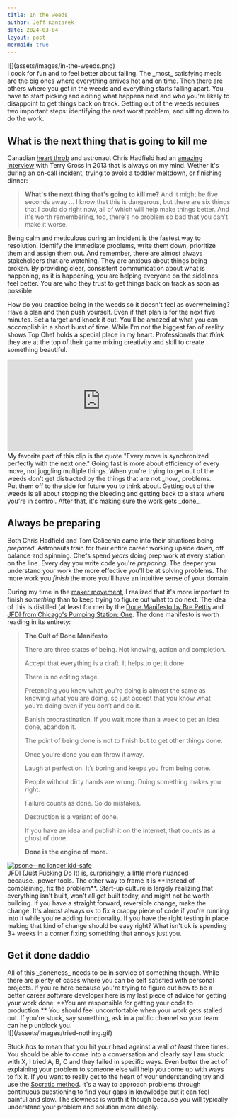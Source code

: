```yaml
---
title: In the weeds
author: Jeff Kantarek
date: 2024-03-04
layout: post
mermaid: true
---
```


<div class="row">
  <div class="column column-30" markdown="1">
  ![](assets/images/in-the-weeds.png)
   </div>

  <div class="column column-70" markdown="1">
I cook for fun and to feel better about failing. The _most_ satisfying meals are the big ones where everything arrives hot and on time. Then there are others where you get in the weeds and everything starts falling apart.  You have to start picking and editing what happens next and who you're likely to disappoint to get things back on track. Getting out of the weeds requires two important steps: identifying the next worst problem, and sitting down to do the work.
</div>
</div>
<!--more-->

## What is the next thing that is going to kill me

Canadian [heart throb](https://www.youtube.com/watch?v=KaOC9danxNo) and astronaut Chris Hadfield had an [amazing interview](https://www.npr.org/transcripts/241830872) with Terry Gross in 2013 that is always on my mind. Wether it's during an on-call incident, trying to avoid a toddler meltdown, or finishing dinner:

> **What's the next thing that's going to kill me?** And it might be five seconds away ... I know that this is dangerous, but there are six things that I could do right now, all of which will help make things better. And it's worth remembering, too, there's no problem so bad that you can't make it worse.

Being calm and meticulous during an incident is the fastest way to resolution.  Identify the immediate problems, write them down, prioritize them and assign them out.  And remember, there are almost always stakeholders that are watching. They are anxious about things being broken. By providing clear, consistent communication about what is happening, as it is happening, you are helping everyone on the sidelines feel better. You are who they trust to get things back on track as soon as possible.

How do you practice being in the weeds so it doesn't feel as overwhelming? Have a plan and then push yourself. Even if that plan is for the next five minutes. Set a target and knock it out. You'll be amazed at what you can accomplish in a short burst of time. While I'm not the biggest fan of reality shows Top Chef holds a special place in my heart.  Professionals that _think_ they are at the top of their game mixing creativity and skill to create something beautiful.
<div class="row">
  <div class="column column-60" markdown="1">
<iframe width="420" height="206" src="https://www.youtube.com/embed/UqslydNbrAc?si=MD9vgWgwJn3aP-Gr" title="YouTube video player" frameborder="0" allow="accelerometer; autoplay; clipboard-write; encrypted-media; gyroscope; picture-in-picture; web-share" allowfullscreen></iframe>
</div>
<div class="column column-40" markdown="1">
My favorite part of this clip is the quote "Every move is synchronized perfectly with the next one." Going fast is more about efficiency of every move, not juggling multiple things. When you're trying to get out of the weeds don't get distracted by the things that are not _now_ problems.
</div>
</div>
Put them off to the side for future you to think about.  Getting out of the weeds is all about stopping the bleeding and getting back to a state where you're in control. After that, it's making sure the work gets _done_.

## Always be preparing

Both Chris Hadfield and Tom Colicchio came into their situations being _prepared_. Astronauts train for their entire career working upside down, off balance and spinning. Chefs spend _years_ doing prep work at every station on the line. Every day you write code you're _preparing_. The deeper you understand your work the more effective you'll be at solving problems. The more work you _finish_ the more you'll have an intuitive sense of your domain.

During my time in the [maker movement](https://en.wikipedia.org/wiki/Maker_culture), I realized that it's more important to finish _something_ than to keep trying to figure out what to do next. The idea of this is distilled (at least for me) by the [Done Manifesto by Bre Pettis](https://medium.com/@bre/the-cult-of-done-manifesto-724ca1c2ff13) and [JFDI from Chicago's Pumping Station: One](https://wiki.pumpingstationone.org/wiki/Just_Fucking_Do_It). The done manifesto is worth reading in its entirety:

> **The Cult of Done Manifesto**
> 
> There are three states of being. Not knowing, action and completion.
> 
> Accept that everything is a draft. It helps to get it done.
> 
> There is no editing stage.
> 
> Pretending you know what you’re doing is almost the same as knowing what you are doing, so just accept that you know what you’re doing even if you don’t and do it.
> 
> Banish procrastination. If you wait more than a week to get an idea done, abandon it.
> 
> The point of being done is not to finish but to get other things done.
> 
> Once you’re done you can throw it away.
> 
> Laugh at perfection. It’s boring and keeps you from being done.
> 
> People without dirty hands are wrong. Doing something makes you right.
> 
> Failure counts as done. So do mistakes.
> 
> Destruction is a variant of done.
> 
> If you have an idea and publish it on the internet, that counts as a ghost of done.
> 
> **Done is the engine of more.**

<div class="row">
  <div class="column column-30" markdown="1">
<a data-flickr-embed="true" href="https://www.flickr.com/photos/opacity/4012567553/in/album-72157623230988760/" title="psone--no longer kid-safe"><img src="https://live.staticflickr.com/2621/4012567553_17589d2f7d_3k.jpg" alt="psone--no longer kid-safe"/></a><script async src="//embedr.flickr.com/assets/client-code.js" charset="utf-8"></script>
 </div>

  <div class="column column-70" markdown="1">
JFDI (Just Fucking Do It) is, surprisingly, a little more nuanced because...power tools. The other way to frame it is **Instead of complaining, fix the problem**.  Start-up culture is largely realizing that everything isn't built, won't all get built today, and might not be worth building.  If you have a straight forward, reversible change, make the change. It's almost always ok to fix a crappy piece of code if you're running into it while you're adding functionality. If you have the right testing in place making that kind of change should be easy right? What isn't ok is spending 3+ weeks in a corner fixing something that annoys just you.
</div>
</div>

## Get it done daddio

<div class="row">
  <div class="column column-50" markdown="1">
All of this _doneness_ needs to be in service of something though. While there are plenty of cases where you can be self satisfied with personal projects. If you're here because you're trying to figure out how to be a better career software developer here is my last piece of advice for getting your work done: **You are responsible for getting your code to production.**  You should feel uncomfortable when your work gets stalled out.  If you're stuck, say something, ask in a public channel so your team can help unblock you.
</div>

  <div class="column column-50" markdown="1">
  ![](/assets/images/tried-nothing.gif)
  </div>
</div>

Stuck _has_ to mean that you hit your head against a wall _at least_ three times. You should be able to come into a conversation and clearly say I am stuck with X, I tried A, B, C and they failed in specific ways.  Even better the act of explaining your problem to someone else will help you come up with ways to fix it.  If you want to really get to the heart of your understanding try and use the [Socratic method](https://openupthecloud.com/what-the-hell-is-the-socratic-method-and-why-as-a-developers-you-should-care/). It's a way to approach problems through continuous questioning to find your gaps in knowledge but it can feel painful and slow.  The slowness is worth it though because you will typically understand your problem and solution more deeply.